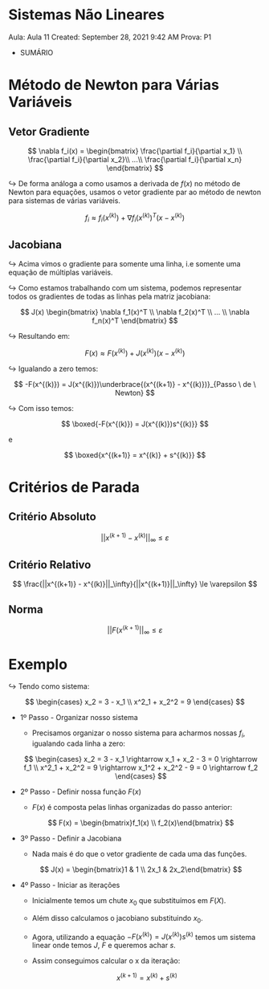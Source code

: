 # Sistemas Não Lineares

Aula: Aula 11
Created: September 28, 2021 9:42 AM
Prova: P1

- SUMÁRIO
    
    

# Método de Newton para Várias Variáveis

## Vetor Gradiente

$$
\nabla f_i(x) = 
\begin{bmatrix}
\frac{\partial f_i}{\partial x_1} \\ 
\frac{\partial f_i}{\partial x_2}\\
...\\
\frac{\partial f_i}{\partial x_n}
\end{bmatrix}
$$

$\hookrightarrow$  De forma análoga a como usamos a derivada de $f(x)$ no método de Newton para equações, usamos o vetor gradiente par ao método de newton para sistemas de várias variáveis.

$$
f_i \approx f_i (x^{(k)}) + \nabla f_i (x^{(k)})^T (x - x^{(k)})
$$

## Jacobiana

$\hookrightarrow$ Acima vimos o gradiente para somente uma linha, i.e somente uma equação de múltiplas variáveis.

$\hookrightarrow$  Como estamos trabalhando com um sistema, podemos representar todos os gradientes de todas as linhas pela matriz jacobiana:

$$
J(x) \begin{bmatrix} 
\nabla f_1(x)^T \\
\nabla f_2(x)^T  \\
... \\ 
\nabla f_n(x)^T
\end{bmatrix}
$$

$\hookrightarrow$  Resultando em:

$$
F(x) \approx F(x^{(k)}) + J(x^{(k)})(x - x^{(k)})
$$

$\hookrightarrow$  Igualando a zero temos:

$$
-F(x^{(k)}) =  J(x^{(k)})\underbrace{(x^{(k+1)} - x^{(k)})}_{Passo \ de \ Newton}
$$

$\hookrightarrow$ Com isso temos:

$$
\boxed{-F(x^{(k)}) =  J(x^{(k)})s^{(k)}}
$$

e 

$$
\boxed{x^{(k+1)} = x^{(k)} + s^{(k)}}
$$

# Critérios de Parada

## Critério Absoluto

$$
||x^{(k+1)} - x^{(k)}||_\infty \le \varepsilon
$$

## Critério Relativo

$$
\frac{||x^{(k+1)} - x^{(k)}||_\infty}{||x^{(k+1)}||_\infty} \le \varepsilon
$$

## Norma

$$
||F(x^{(k+1)}||_\infty \le \varepsilon
$$

# Exemplo

$\hookrightarrow$  Tendo como sistema:

$$
\begin{cases}
x_2 = 3 - x_1 \\ 
x^2_1 + x_2^2 = 9
\end{cases}
$$

- 1º Passo - Organizar nosso sistema
    - Precisamos organizar o nosso sistema para acharmos nossas $f_i$, igualando cada linha a zero:
    
    $$
    \begin{cases}
    x_2 = 3 - x_1 \rightarrow x_1 + x_2 - 3 = 0  \rightarrow f_1 \\ 
    x^2_1 + x_2^2 = 9 \rightarrow x_1^2 + x_2^2 - 9 = 0  \rightarrow f_2
    \end{cases}
    $$
    
- 2º Passo - Definir nossa função $F(x)$
    - $F(x)$ é composta  pelas linhas organizadas do passo anterior:
    
    $$
    F(x) = \begin{bmatrix}f_1(x) \\ f_2(x)\end{bmatrix}
    $$
    
- 3º Passo - Definir a Jacobiana
    - Nada mais é do que o vetor gradiente de cada uma das funções.
    
    $$
    J(x) = \begin{bmatrix}1 & 1 \\ 2x_1 & 2x_2\end{bmatrix}
    $$
    
- 4º Passo - Iniciar as iterações
    - Inicialmente temos um chute $x_0$ que substituímos em $F(X)$.
    - Além disso calculamos o jacobiano substituindo $x_0$.
    - Agora, utilizando a equação  ${-F(x^{(k)}) =  J(x^{(k)})s^{(k)}}$ temos um sistema linear onde temos $J$, $F$ e queremos achar $s$.
    - Assim conseguimos calcular o x da iteração:
        
        $$
        {x^{(k+1)} = x^{(k)} + s^{(k)}}
        $$